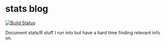 # stats blog

[![Build Status](https://travis-ci.com/mychan24/stats_blog.svg?branch=main)](https://travis-ci.com/mychan24/stats_blog)

Document stats/R stuff I run into but have a hard time finding relevant info on.
